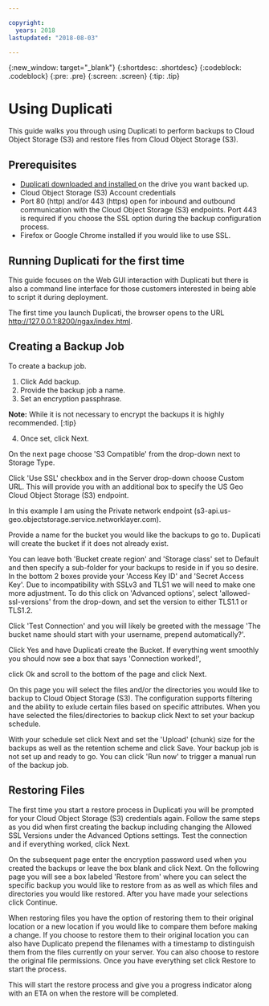 ```yaml
---

copyright:
  years: 2018
lastupdated: "2018-08-03"

---
```

{:new_window: target="_blank"}
{:shortdesc: .shortdesc}
{:codeblock: .codeblock}
{:pre: .pre}
{:screen: .screen}
{:tip: .tip}

# Using Duplicati

This guide walks you through using Duplicati to perform backups to Cloud Object Storage (S3) and restore files from Cloud Object Storage (S3).

## Prerequisites

* [Duplicati downloaded and installed ](https://www.duplicati.com/download) on the drive you want backed up.
* Cloud Object Storage (S3) Account credentials
* Port 80 (http) and/or 443 (https) open for inbound and outbound communication with the Cloud Object Storage (S3) endpoints. Port 443 is required if you choose the SSL option during the backup configuration process.
* Firefox or Google Chrome installed if you would like to use SSL. 

## Running Duplicati for the first time

This guide focuses on the Web GUI interaction with Duplicati but there is also a command line interface for those customers interested in being able to script it during deployment. 

The first time you launch Duplicati, the browser opens to the URL http://127.0.0.1:8200/ngax/index.html. 

## Creating a Backup Job

To create a backup job.

1. Click Add backup.
2. Provide the backup job a name.
3. Set an encryption passphrase. 

**Note:** While it is not necessary to encrypt the backups it is highly recommended. 
[:tip}

4. Once set, click Next.

On the next page choose 'S3 Compatible' from the drop-down next to Storage Type.

Click  'Use SSL' checkbox and in the Server drop-down choose Custom URL. 
This will provide you with an additional box to specify the US Geo Cloud Object Storage (S3) endpoint. 

In this example I am using the Private network endpoint (s3-api.us-geo.objectstorage.service.networklayer.com). 

Provide a name for the bucket you would like the backups to go to. Duplicati will create the bucket if it does not already exist. 

You can leave both 'Bucket create region' and 'Storage class' set to Default and then specify a sub-folder for your backups to reside in if you so desire. In the bottom 2 boxes provide your 'Access Key ID' and 'Secret Access Key'. Due to incompatibility with SSLv3 and TLS1 we will need to make one more adjustment. To do this click on 'Advanced options', select 'allowed-ssl-versions' from the drop-down, and set the version to either TLS1.1 or TLS1.2.

Click 'Test Connection' and you will likely be greeted with the message 'The bucket name should start with your username, prepend automatically?'. 

Click Yes and have Duplicati create the Bucket. If everything went smoothly you should now see a box that says 'Connection worked!', 

click Ok and scroll to the bottom of the page and click Next.

On this page you will select the files and/or the directories you would like to backup to Cloud Object Storage (S3). The configuration supports filtering and the ability to exlude certain files based on specific attributes. When you have selected the files/directories to backup click Next to set your backup schedule.

With your schedule set click Next and set the 'Upload' (chunk) size for the backups as well as the retention scheme and click Save. Your backup job is not set up and ready to go. You can click 'Run now' to trigger a manual run of the backup job.

## Restoring Files

The first time you start a restore process in Duplicati you will be prompted for your Cloud Object Storage (S3) credentials again. Follow the same steps as you did when first creating the backup including changing the Allowed SSL Versions under the Advanced Options settings. Test the connection and if everything worked, click Next.

On the subsequent page enter the encryption password used when you created the backups or leave the box blank and click Next. On the following page you will see a box labeled 'Restore from' where you can select the specific backup you would like to restore from as as well as which files and directories you would like restored. After you have made your selections click Continue.

When restoring files you have the option of restoring them to their original location or a new location if you would like to compare them before making a change. If you choose to restore them to their original location you can also have Duplicato prepend the filenames with a timestamp to distinguish them from the files currently on your server. You can also choose to restore the original file permissions. Once you have everything set click Restore to start the process.

This will start the restore process and give you a progress indicator along with an ETA on when the restore will be completed.